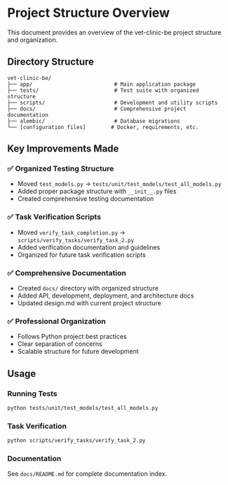 # Project Structure Overview

This document provides an overview of the vet-clinic-be project structure and organization.

## Directory Structure

```
vet-clinic-be/
├── app/                          # Main application package
├── tests/                        # Test suite with organized structure
├── scripts/                      # Development and utility scripts
├── docs/                         # Comprehensive project documentation
├── alembic/                      # Database migrations
└── [configuration files]        # Docker, requirements, etc.
```

## Key Improvements Made

### ✅ Organized Testing Structure
- Moved `test_models.py` → `tests/unit/test_models/test_all_models.py`
- Added proper package structure with `__init__.py` files
- Created comprehensive testing documentation

### ✅ Task Verification Scripts
- Moved `verify_task_completion.py` → `scripts/verify_tasks/verify_task_2.py`
- Added verification documentation and guidelines
- Organized for future task verification scripts

### ✅ Comprehensive Documentation
- Created `docs/` directory with organized structure
- Added API, development, deployment, and architecture docs
- Updated design.md with current project structure

### ✅ Professional Organization
- Follows Python project best practices
- Clear separation of concerns
- Scalable structure for future development

## Usage

### Running Tests
```bash
python tests/unit/test_models/test_all_models.py
```

### Task Verification
```bash
python scripts/verify_tasks/verify_task_2.py
```

### Documentation
See `docs/README.md` for complete documentation index.